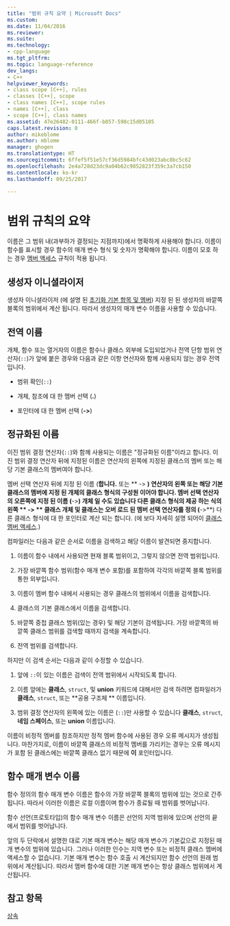 ```yaml
---
title: "범위 규칙 요약 | Microsoft Docs"
ms.custom: 
ms.date: 11/04/2016
ms.reviewer: 
ms.suite: 
ms.technology:
- cpp-language
ms.tgt_pltfrm: 
ms.topic: language-reference
dev_langs:
- C++
helpviewer_keywords:
- class scope [C++], rules
- classes [C++], scope
- class names [C++], scope rules
- names [C++], class
- scope [C++], class names
ms.assetid: 47e26482-0111-466f-b857-598c15d05105
caps.latest.revision: 8
author: mikeblome
ms.author: mblome
manager: ghogen
ms.translationtype: HT
ms.sourcegitcommit: 6ffef5f51e57cf36d5984bfc43d023abc8bc5c62
ms.openlocfilehash: 2e4a728d23dc9a04b62c9852823f359c3a7cb150
ms.contentlocale: ko-kr
ms.lasthandoff: 09/25/2017

---
```

# <a name="summary-of-scope-rules"></a>범위 규칙의 요약
이름은 그 범위 내(과부하가 결정되는 지점까지)에서 명확하게 사용해야 합니다. 이름이 함수를 표시할 경우 함수의 매개 변수 형식 및 숫자가 명확해야 합니다. 이름이 모호 하는 경우 [멤버 액세스](../cpp/member-access-control-cpp.md) 규칙이 적용 됩니다.  
  
## <a name="constructor-initializers"></a>생성자 이니셜라이저  
 생성자 이니셜라이저 (에 설명 된 [초기화 기본 항목 및 멤버](http://msdn.microsoft.com/en-us/2f71377e-2b6b-49da-9a26-18e9b40226a1)) 지정 된 된 생성자의 바깥쪽 블록의 범위에서 계산 됩니다. 따라서 생성자의 매개 변수 이름을 사용할 수 있습니다.  
  
## <a name="global-names"></a>전역 이름  
 개체, 함수 또는 열거자의 이름은 함수나 클래스 외부에 도입되었거나 전역 단항 범위 연산자(`::`)가 앞에 붙은 경우와 다음과 같은 이항 연산자와 함께 사용되지 않는 경우 전역입니다.  
  
-   범위 확인(`::`)  
  
-   개체, 참조에 대 한 멤버 선택 (**.**)  
  
-   포인터에 대 한 멤버 선택 (**->**)  
  
## <a name="qualified-names"></a>정규화된 이름  
 이진 범위 결정 연산자(`::`)와 함께 사용되는 이름은 "정규화된 이름"이라고 합니다. 이진 범위 결정 연산자 뒤에 지정된 이름은 연산자의 왼쪽에 지정된 클래스의 멤버 또는 해당 기본 클래스의 멤버여야 합니다.  
  
 멤버 선택 연산자 뒤에 지정 된 이름 (**합니다.** 또는 ** -> **) 연산자의 왼쪽 또는 해당 기본 클래스의 멤버에 지정 된 개체의 클래스 형식의 구성원 이어야 합니다. 멤버 선택 연산자의 오른쪽에 지정 된 이름 (**->**) 개체 일 수도 있습니다 다른 클래스 형식의 제공 하는 식의 왼쪽 ** -> ** 클래스 개체 및 클래스는 오버 로드 된 멤버 선택 연산자를 정의 (**->**) 다른 클래스 형식에 대 한 포인터로 계산 되는 합니다. (에 보다 자세히 설명 되어이 [클래스 멤버 액세스](../cpp/member-access.md).)  
  
 컴파일러는 다음과 같은 순서로 이름을 검색하고 해당 이름이 발견되면 중지합니다.  
  
1.  이름이 함수 내에서 사용되면 현재 블록 범위이고, 그렇지 않으면 전역 범위입니다.  
  
2.  가장 바깥쪽 함수 범위(함수 매개 변수 포함)를 포함하여 각각의 바깥쪽 블록 범위를 통한 외부입니다.  
  
3.  이름이 멤버 함수 내에서 사용되는 경우 클래스의 범위에서 이름을 검색합니다.  
  
4.  클래스의 기본 클래스에서 이름을 검색합니다.  
  
5.  바깥쪽 중첩 클래스 범위(있는 경우) 및 해당 기본이 검색됩니다. 가장 바깥쪽의 바깥쪽 클래스 범위를 검색할 때까지 검색을 계속합니다.  
  
6.  전역 범위를 검색합니다.  
  
 하지만 이 검색 순서는 다음과 같이 수정할 수 있습니다.  
  
1.  앞에 `::`이 있는 이름은 검색이 전역 범위에서 시작되도록 합니다.  
  
2.  이름 앞에는 **클래스**, `struct`, 및 **union** 키워드에 대해서만 검색 하려면 컴파일러가 **클래스**, `struct`, 또는 **공용 구조체 ** 이름입니다.  
  
3.  범위 결정 연산자의 왼쪽에 있는 이름은 (`::`)만 사용할 수 있습니다 **클래스**, `struct`, **네임 스페이스**, 또는 **union** 이름입니다.  
  
 이름이 비정적 멤버를 참조하지만 정적 멤버 함수에 사용된 경우 오류 메시지가 생성됩니다. 마찬가지로, 이름이 바깥쪽 클래스의 비정적 멤버를 가리키는 경우는 오류 메시지가 포함 된 클래스에는 바깥쪽 클래스 없기 때문에 **이** 포인터입니다.  
  
## <a name="function-parameter-names"></a>함수 매개 변수 이름  
 함수 정의의 함수 매개 변수 이름은 함수의 가장 바깥쪽 블록의 범위에 있는 것으로 간주됩니다. 따라서 이러한 이름은 로컬 이름이며 함수가 종료될 때 범위를 벗어납니다.  
  
 함수 선언(프로토타입)의 함수 매개 변수 이름은 선언의 지역 범위에 있으며 선언의 끝에서 범위를 벗어납니다.  
  
 앞의 두 단락에서 설명한 대로 기본 매개 변수는 해당 매개 변수가 기본값으로 지정된 매개 변수의 범위에 있습니다. 그러나 이러한 인수는 지역 변수 또는 비정적 클래스 멤버에 액세스할 수 없습니다. 기본 매개 변수는 함수 호출 시 계산되지만 함수 선언의 원래 범위에서 계산됩니다. 따라서 멤버 함수에 대한 기본 매개 변수는 항상 클래스 범위에서 계산됩니다.  
  
## <a name="see-also"></a>참고 항목  
 [상속](../cpp/inheritance-cpp.md)
